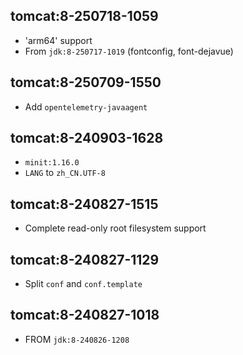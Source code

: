 ## tomcat:8-250718-1059

- 'arm64' support
- From `jdk:8-250717-1019` (fontconfig, font-dejavue)

## tomcat:8-250709-1550

- Add `opentelemetry-javaagent`

## tomcat:8-240903-1628

- `minit:1.16.0`
- `LANG` to `zh_CN.UTF-8`

## tomcat:8-240827-1515

- Complete read-only root filesystem support

## tomcat:8-240827-1129

- Split `conf` and `conf.template`

## tomcat:8-240827-1018

- FROM `jdk:8-240826-1208`
